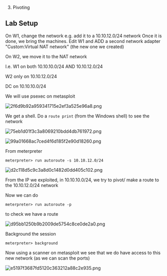 3. Pivoting

## Lab Setup
On W1, change the network e.g. add it to a 10.10.12.0/24 network
Once it is done, we bring the machines. Edit W1 and ADD a second network adapter "Custom:Virtual NAT network" (the new one we created)

On W2, we move it to the NAT network

I.e. W1 on both 10.10.10.0/24 AND 10.10.12.0/24

W2 only on 10.10.12.0/24

DC on 10.10.10.0/24


We will use psexec on metasploit

![2f6d9b92a959341715e2ef3a525e96a8.png](../../_resources/517ce25ef6414a209a3421b31353aed8.png)


We get a shell. Do a `route print` (from the Windows shell) to see the network 

![75eb1d01f3c3a8069210bdd4db761972.png](../../_resources/b626bc69d5df4db6a82121d8fedadea7.png)

![99a01668ac7ced4f6d185f2e90d18260.png](../../_resources/63186323edca4c278588f06c2ca7f332.png) 

From meterpreter

```
meterpreter> run autoroute -s 10.10.12.0/24
```
![d2c118d5c9c3a8d0c1482d0dd405c102.png](../../_resources/76ca7d6b41fe41d4a85bc3d6744251b5.png)

From the IP we exploited, in 10.10.10.0/24, we try to pivot/ make a route to the 10.10.12.0/24 network

Now we can do

```
meterpreter> run autoroute -p
```
to check we have a route 

![d95bb1250b9b2009de5754c8ce0de2a0.png](../../_resources/5774fd86b78c4fcd881617c1d1c3d13f.png)

Background the session

```
meterpreter> background
```

Now using a scanner on metasploit we see that we do have access to this new network (as we can scan the ports)

![e5197f3687fd5120c363212a88c2e935.png](../../_resources/0c6d26aec9304f898072c66a76e7c621.png)




